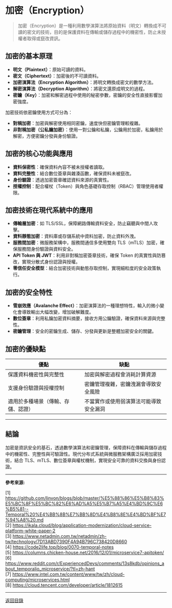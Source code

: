 # 加密（Encryption）

> 加密（Encryption）是一種利用數學演算法將原始資料（明文）轉換成不可讀的密文的技術，目的是保護資料在傳輸或儲存過程中的機密性，防止未授權者取得或竄改資訊。

## 加密的基本原理

- **明文（Plaintext）**：原始可讀的資料。
- **密文（Ciphertext）**：加密後的不可讀資料。
- **加密演算法（Encryption Algorithm）**：將明文轉換成密文的數學方法。
- **解密演算法（Decryption Algorithm）**：將密文還原成明文的過程。
- **密鑰（Key）**：加密和解密過程中使用的秘密參數，密鑰的安全性直接影響加密強度。

加密技術依密鑰使用方式可分為：

- **對稱加密**：加密與解密使用相同密鑰，速度快但密鑰管理較複雜。
- **非對稱加密（公私鑰加密）**：使用一對公鑰和私鑰，公鑰用於加密，私鑰用於解密，方便密鑰分發與身份驗證。

## 加密的核心功能與應用

- **資料保密性**：確保資料內容不被未授權者讀取。
- **資料完整性**：結合數位簽章與雜湊函數，確保資料未被竄改。
- **身份驗證**：透過加密簽章確認資料來源的真實性。
- **授權控制**：配合權杖（Token）與角色基礎存取控制（RBAC）管理使用者權限。

## 加密技術在現代系統中的應用

- **傳輸層加密**：如 TLS/SSL，保障網路傳輸資料安全，防止竊聽與中間人攻擊。
- **資料靜態加密**：資料庫或存儲系統中資料加密，防止資料外洩。
- **服務間加密**：微服務架構中，服務間通信多使用雙向 TLS（mTLS）加密，確保服務間身份驗證與資料安全。
- **API Token 與 JWT**：利用非對稱加密簽章技術，確保 Token 的真實性與防篡改，實現分散式身份認證與授權。
- **零信任安全模型**：結合加密技術與動態存取控制，實現細粒度的安全政策執行。

## 加密的安全特性

- **雪崩效應（Avalanche Effect）**：加密演算法的一種理想特性，輸入的微小變化會導致輸出大幅改變，增加破解難度。
- **數位簽章**：利用私鑰加密資料摘要，接收方用公鑰驗證，確保資料來源與完整性。
- **密鑰管理**：安全的密鑰生成、儲存、分發與更新是整體加密安全的關鍵。

## 加密的優缺點

| 優點                               | 缺點                                   |
| ---------------------------------- | -------------------------------------- |
| 保護資料機密性與完整性             | 加密與解密過程會消耗計算資源           |
| 支援身份驗證與授權控制             | 密鑰管理複雜，密鑰洩漏會導致安全風險   |
| 適用於多種場景（傳輸、存儲、認證） | 不當實作或使用弱演算法可能導致安全漏洞 |

---

## 結論

加密是資訊安全的基石，透過數學演算法和密鑰管理，保障資料在傳輸與儲存過程中的機密性、完整性與可驗證性。現代分布式系統與微服務架構廣泛採用加密技術，結合 TLS、mTLS、數位簽章與權杖機制，實現安全可靠的資料交換與身份認證。

---

**參考來源:**

[1] https://github.com/linvon/blogs/blob/master/%E5%88%86%E5%B8%83%E5%BC%8F%E5%BC%82%E6%AD%A5%E5%B7%A5%E4%BD%9C%E6%B5%81--Temporal%20%E4%BB%8B%E7%BB%8D%E4%B8%8E%E4%BD%BF%E7%94%A8%20.md \
[2] https://ikala.cloud/blog/application-modernization/cloud-service-platform-white-paper-2 \
[3] https://www.netadmin.com.tw/netadmin/zh-tw/technology/7D13ABD7390F4A94B796C738420D8660 \
[4] https://code2life.top/blog/0070-temporal-notes \
[5] https://columns.chicken-house.net/2016/12/01/microservice7-apitoken/ \
[6] https://www.reddit.com/r/ExperiencedDevs/comments/13s8kdb/opinions_about_temporalio_microservice/?tl=zh-hant \
[7] https://www.intel.com.tw/content/www/tw/zh/cloud-computing/microservices.html \
[8] https://cloud.tencent.com/developer/article/1812615

---

[返回目錄](./../README.md)
